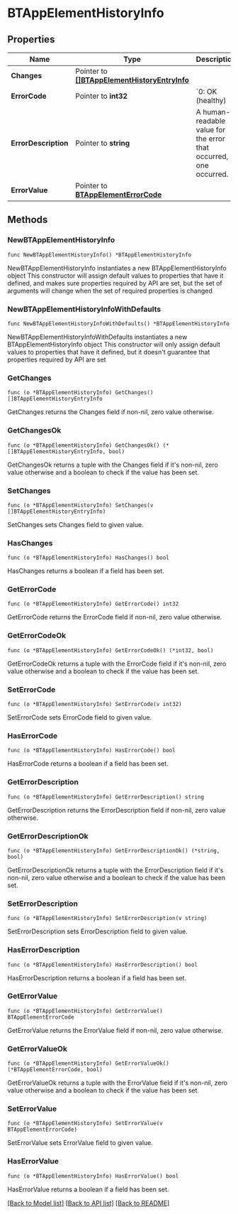 # BTAppElementHistoryInfo

## Properties

Name | Type | Description | Notes
------------ | ------------- | ------------- | -------------
**Changes** | Pointer to [**[]BTAppElementHistoryEntryInfo**](BTAppElementHistoryEntryInfo.md) |  | [optional] 
**ErrorCode** | Pointer to **int32** | &#x60;0: OK (healthy) | 1: INFO | 2: WARNING | 3: ERROR (dangling or view generation call failed) | 4: UNKNOWN&#x60; | [optional] 
**ErrorDescription** | Pointer to **string** | A human-readable value for the error that occurred, if one occurred. | [optional] 
**ErrorValue** | Pointer to [**BTAppElementErrorCode**](BTAppElementErrorCode.md) |  | [optional] 

## Methods

### NewBTAppElementHistoryInfo

`func NewBTAppElementHistoryInfo() *BTAppElementHistoryInfo`

NewBTAppElementHistoryInfo instantiates a new BTAppElementHistoryInfo object
This constructor will assign default values to properties that have it defined,
and makes sure properties required by API are set, but the set of arguments
will change when the set of required properties is changed

### NewBTAppElementHistoryInfoWithDefaults

`func NewBTAppElementHistoryInfoWithDefaults() *BTAppElementHistoryInfo`

NewBTAppElementHistoryInfoWithDefaults instantiates a new BTAppElementHistoryInfo object
This constructor will only assign default values to properties that have it defined,
but it doesn't guarantee that properties required by API are set

### GetChanges

`func (o *BTAppElementHistoryInfo) GetChanges() []BTAppElementHistoryEntryInfo`

GetChanges returns the Changes field if non-nil, zero value otherwise.

### GetChangesOk

`func (o *BTAppElementHistoryInfo) GetChangesOk() (*[]BTAppElementHistoryEntryInfo, bool)`

GetChangesOk returns a tuple with the Changes field if it's non-nil, zero value otherwise
and a boolean to check if the value has been set.

### SetChanges

`func (o *BTAppElementHistoryInfo) SetChanges(v []BTAppElementHistoryEntryInfo)`

SetChanges sets Changes field to given value.

### HasChanges

`func (o *BTAppElementHistoryInfo) HasChanges() bool`

HasChanges returns a boolean if a field has been set.

### GetErrorCode

`func (o *BTAppElementHistoryInfo) GetErrorCode() int32`

GetErrorCode returns the ErrorCode field if non-nil, zero value otherwise.

### GetErrorCodeOk

`func (o *BTAppElementHistoryInfo) GetErrorCodeOk() (*int32, bool)`

GetErrorCodeOk returns a tuple with the ErrorCode field if it's non-nil, zero value otherwise
and a boolean to check if the value has been set.

### SetErrorCode

`func (o *BTAppElementHistoryInfo) SetErrorCode(v int32)`

SetErrorCode sets ErrorCode field to given value.

### HasErrorCode

`func (o *BTAppElementHistoryInfo) HasErrorCode() bool`

HasErrorCode returns a boolean if a field has been set.

### GetErrorDescription

`func (o *BTAppElementHistoryInfo) GetErrorDescription() string`

GetErrorDescription returns the ErrorDescription field if non-nil, zero value otherwise.

### GetErrorDescriptionOk

`func (o *BTAppElementHistoryInfo) GetErrorDescriptionOk() (*string, bool)`

GetErrorDescriptionOk returns a tuple with the ErrorDescription field if it's non-nil, zero value otherwise
and a boolean to check if the value has been set.

### SetErrorDescription

`func (o *BTAppElementHistoryInfo) SetErrorDescription(v string)`

SetErrorDescription sets ErrorDescription field to given value.

### HasErrorDescription

`func (o *BTAppElementHistoryInfo) HasErrorDescription() bool`

HasErrorDescription returns a boolean if a field has been set.

### GetErrorValue

`func (o *BTAppElementHistoryInfo) GetErrorValue() BTAppElementErrorCode`

GetErrorValue returns the ErrorValue field if non-nil, zero value otherwise.

### GetErrorValueOk

`func (o *BTAppElementHistoryInfo) GetErrorValueOk() (*BTAppElementErrorCode, bool)`

GetErrorValueOk returns a tuple with the ErrorValue field if it's non-nil, zero value otherwise
and a boolean to check if the value has been set.

### SetErrorValue

`func (o *BTAppElementHistoryInfo) SetErrorValue(v BTAppElementErrorCode)`

SetErrorValue sets ErrorValue field to given value.

### HasErrorValue

`func (o *BTAppElementHistoryInfo) HasErrorValue() bool`

HasErrorValue returns a boolean if a field has been set.


[[Back to Model list]](../README.md#documentation-for-models) [[Back to API list]](../README.md#documentation-for-api-endpoints) [[Back to README]](../README.md)


